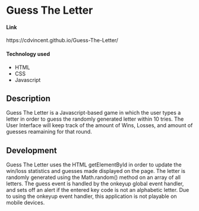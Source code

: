 <h1>Guess The Letter</h1>

<h4>Link</h4>
<p>https://cdvincent.github.io/Guess-The-Letter/</p>

<h4>Technology used</h4>
<ul>
    <li>HTML</li>
    <li>CSS</li>
    <li>Javascript</li>
</ul>

<h2>Description</h2>
<p>Guess The Letter is a Javascript-based game in which the user types a letter in order to guess the randomly generated letter within 10 tries. The User Interface will keep track of the amount of Wins, Losses, and amount of guesses reamaining for that round.</p>

<h2>Development</h2>
<p>Guess The Letter uses the HTML getElementById in order to update the win/loss statistics and guesses made displayed on the page. The letter is randomly generated using the Math.random() method on an array of all letters. The guess event is handled by the onkeyup global event handler, and sets off an alert if the entered key code is not an alphabetic letter. Due to using the onkeyup event handler, this application is not playable on mobile devices.</p>